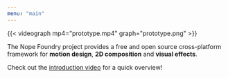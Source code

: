 ```yaml
---
menu: "main"
---
```


{{< videograph mp4="prototype.mp4" graph="prototype.png" >}}

The Nope Foundry project provides a free and open source cross-platform
framework for **motion design**, **2D composition** and **visual effects**.

Check out the [introduction video](https://www.youtube.com/watch?v=cbczENDZnwU)
for a quick overview!

